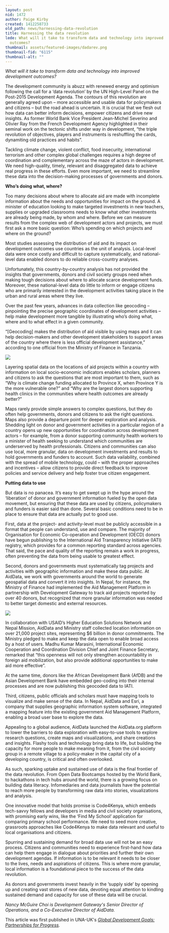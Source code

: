 ```yaml
---
layout: post
nid: 1472
author: Paige Kirby
created: 1412258733
old_path: news/harnessing-data-revolution
title: Harnessing the data revolution
lede: What will it take to transform data and technology into improved development
  outcomes?
thumbnail: assets/featured-images/dadarev.png
thumbnail-fid: "6115"
thumbnail-alt: ""
---
```


*What will it take to transform data and technology into improved development outcomes?*

The development community is abuzz with renewed energy and optimism following the call for a ‘data revolution’ by the UN High-Level Panel on the Post-2015 Development Agenda. The contours of this revolution are generally agreed upon – more accessible and usable data for policymakers and citizens – but the road ahead is uncertain. It is crucial that we flesh out how data can better inform decisions, empower citizens and drive new insights. As former World Bank Vice President Jean-Michel Severino and Olivier Ray from the French Development Agency highlighted in their seminal work on the tectonic shifts under way in development, “the triple revolution of objectives, players and instruments is reshuffling the cards, dynamiting old practices and habits”.

Tackling climate change, violent conflict, food insecurity, international terrorism and other complex global challenges requires a high degree of coordination and complementary across the maze of actors in development. We need high-quality, timely, relevant and disaggregated data to achieve real progress in these efforts. Even more important, we need to streamline these data into the decision-making processes of governments and donors.

**Who’s doing what, where?**

Too many decisions about where to allocate aid are made with incomplete information about the needs and opportunities for impact on the ground. A minister of education looking to make targeted investments in new teachers, supplies or upgraded classrooms needs to know what other investments are already being made, by whom and where. Before we can measure results from the complex web of development actors and projects, we must first ask a more basic question: Who’s spending on which projects and where on the ground?

Most studies assessing the distribution of aid and its impact on development outcomes use countries as the unit of analysis. Local-level data were once costly and difficult to capture systematically, and national-level data enabled donors to do reliable cross-country analyses.

Unfortunately, this country-by-country analysis has not provided the insights that governments, donors and civil society groups need when making tough decisions about where to allocate scarce development funds. Moreover, these national-level data do little to inform or engage citizens who are primarily interested in the development activities taking place in the urban and rural areas where they live.

Over the past few years, advances in data collection like geocoding – pinpointing the precise geographic coordinates of development activities – help make development more tangible by illustrating who’s doing what, where and to what effect in a given community.

“[Geocoding] makes the distribution of aid visible by using maps and it can help decision-makers and other development stakeholders to support areas of the country where there is less official development assistance,” according to one official from the Ministry of Finance in Tanzania.

![](/assets/inline-images/dadarev.png)

Layering spatial data on the locations of aid projects within a country with information on local socio-economic indicators enables scholars, planners and citizens to ask the questions that are most important to them, such as “Why is climate change funding allocated to Province X, when Province Y is the more vulnerable one?” and “Why are the largest donors supporting health clinics in the communities where health outcomes are already better?”

Maps rarely provide simple answers to complex questions, but they do often help governments, donors and citizens to ask the right questions. Maps also provide a departure point for deeper exploration and analysis. Shedding light on donor and government activities in a particular region of a country opens up new opportunities for coordination across development actors – for example, from a donor supporting community health workers to a minister of health seeking to understand which communities are underserved by health professionals. Citizens and communities can also use local, more granular, data on development investments and results to hold governments and funders to account. Such data vailability, combined with the spread of mobile technology, could – with the proper approaches and incentives – allow citizens to provide direct feedback to improve policies and service delivery and help foster true citizen engagement.

**Putting data to use**

But data is no panacea. It’s easy to get swept up in the hype around the ‘liberation’ of donor and government information fueled by the open data movement, but ensuring that these data are used by citizens, policymakers and funders is easier said than done. Several basic conditions need to be in place to ensure that data are actually put to good use.

First, data at the project- and activity-level must be publicly accessible in a format that people can understand, use and compare. The majority of Organisation for Economic Co-operation and Development (OECD) donors have begun publishing to the International Aid Transparency Initiative (IATI) registry, which provides for a common reporting standard across agencies. That said, the pace and quality of the reporting remain a work in progress, often preventing the data from being usable to greatest effect.

Second, donors and governments must systematically tag projects and activities with geographic information and make these data public. At AidData, we work with governments around the world to generate geospatial data and convert it into insights. In Nepal, for instance, the Ministry of Finance had implemented the Aid Management Platform in partnership with Development Gateway to track aid projects reported by over 40 donors, but recognized that more granular information was needed to better target domestic and external resources.

![](/assets/inline-images/dadarev_0.png)

In collaboration with USAID’s Higher Education Solutions Network and Nepal Mission, AidData and Ministry staff collected location information on over 21,000 project sites, representing $6 billion in donor commitments. The Ministry pledged to make and keep the data open to enable broad access by a host of users. Madhu Kumar Marasini, International Economic Cooperation and Coordination Division Chief and Joint Finance Secretary, remarked that “this openness will not only strengthen accountability in foreign aid mobilization, but also provide additional opportunities to make aid more effective”.

At the same time, donors like the African Development Bank (AfDB) and the Asian Development Bank have embedded geo-coding into their internal processes and are now publishing this geocoded data to IATI.

Third, citizens, public officials and scholars must have mapping tools to visualize and make sense of the data. In Nepal, AidData and Esri, a company that supplies geographic information system software, integrated a mapping feature into the existing government Aid Management Platform, enabling a broad user base to explore the data.

Appealing to a global audience, AidData launched the AidData.org platform to lower the barriers to data exploration with easy-to-use tools to explore research questions, create maps and visualizations, and share creations and insights. Flashy tools and technology bring data to life, but building the capacity for more people to make meaning from it, from the civil society group in a remote village to a policy-maker in the capital city of a developing country, is critical and often overlooked.

As such, sparking uptake and sustained use of data is the final frontier of the data revolution. From Open Data Bootcamps hosted by the World Bank, to hackathons in tech hubs around the world, there is a growing focus on building data literacy. Infomediaries and data journalists have the potential to reach more people by transforming raw data into stories, visualizations and analysis.

One innovative model that holds promise is Code4Kenya, which embeds tech-savvy fellows and developers in media and civil society organisations, with promising early wins, like the ‘Find My School’ application for comparing primary school performance. We need to seed more creative, grassroots approaches like Code4Kenya to make data relevant and useful to local organisations and citizens.

Spurring and sustaining demand for broad data use will not be an easy process. Citizens and communities need to experience first-hand how data can help them engage in dialogue about priorities and further their own development agendas. If information is to be relevant it needs to be closer to the lives, needs and aspirations of citizens. This is where more granular, local information is a foundational piece to the success of the data revolution.

As donors and governments invest heavily in the ‘supply side’ by opening up and creating vast stores of new data, devoting equal attention to kindling sustained demand and capacity for use of these data will be crucial.

*Nancy McGuire Choi is Development Gateway's Senior Director of Operations, and a Co-Executive Director of AidData.*

This article was first published in UNA-UK's *[Global Development Goals: Partnerships for Progress](http://www.una.org.uk/gdgs).*

